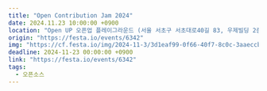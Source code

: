 ```yaml
---
title: "Open Contribution Jam 2024"
date: 2024.11.23 10:00:00 +0900
location: "Open UP 오픈업 플레이그라운드 (서울 서초구 서초대로40길 83, 우제빌딩 2층 / 서초역 3번 출구에서 도보로 5분 거리)"
origin: "https://festa.io/events/6342"
img: "https://cf.festa.io/img/2024-11-3/3d1eaf99-0f66-40f7-8c0c-3aaeccbb4d5e.png"
deadline: 2024-11-23 00:00:00 +0900
link: "https://festa.io/events/6342"
tags:
  - 오픈소스
---
```


